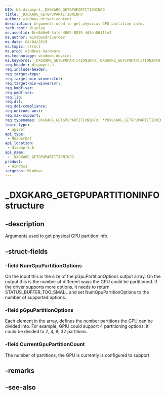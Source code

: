 ```yaml
---
UID: NS:dispmprt._DXGKARG_GETGPUPARTITIONINFO
title: _DXGKARG_GETGPUPARTITIONINFO
author: windows-driver-content
description: Arguments used to get physical GPU partition info.
tech.root: display
ms.assetid: 0ce6b0e0-5afe-4069-8839-dd1ea0611fe3
ms.author: windowsdriverdev
ms.date: 04/04/2019 
ms.topic: struct
ms.prod: windows-hardware
ms.technology: windows-devices
ms.keywords: _DXGKARG_GETGPUPARTITIONINFO, DXGKARG_GETGPUPARTITIONINFO, *PDXGKARG_GETGPUPARTITIONINFO, 
req.header: dispmprt.h
req.include-header:
req.target-type:
req.target-min-winverclnt: 
req.target-min-winversvr:
req.kmdf-ver:
req.umdf-ver:
req.lib:
req.dll:
req.ddi-compliance:
req.unicode-ansi:
req.max-support:
req.typenames: DXGKARG_GETGPUPARTITIONINFO, *PDXGKARG_GETGPUPARTITIONINFO
topic_type: 
 - apiref
api_type: 
 - HeaderDef
api_location: 
 - dispmprt.h
api_name: 
 - _DXGKARG_GETGPUPARTITIONINFO
product: 
 - Windows
targetos: Windows
---
```


# _DXGKARG_GETGPUPARTITIONINFO structure

## -description

Arguments used to get physical GPU partition info.

## -struct-fields

### -field NumGpuPartitionOptions

On the input this is the size of the pGpuPartitionOptions output array. 
On the output this is the number of different ways the GPU could be partitioned. 
If the driver supports more options, it needs to return STATUS_BUFFER_TOO_SMALL and set NumGpuPartitionOptions to the number of supported options.

### -field pGpuPartitionOptions

Each element in the array, defines the number partitions the GPU can be divided into.
For example, GPIU could support 4 partitioning options: it could be divided to 2, 4, 8, 32 partitions.

### -field CurrentGpuPartitionCount
 
The number of partitions, the GPU is currently is configured to support.

## -remarks

## -see-also